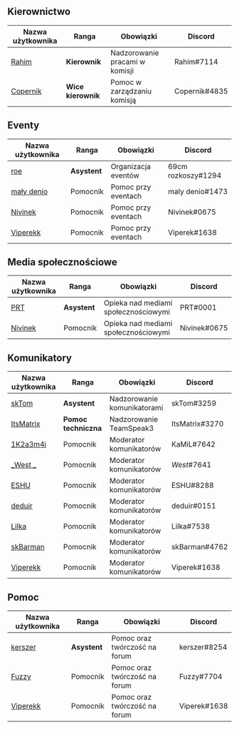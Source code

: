 
## Kierownictwo
| Nazwa użytkownika | Ranga | Obowiązki | Discord
|--|--|-----|---|
| [Rahim](https://mrucznik-rp.pl/user/954-leia/) | **Kierownik** | Nadzorowanie pracami w komisji | Rahim#7114
| [Copernik](https://mrucznik-rp.pl/user/3300-copernik/) | **Wice kierownik** | Pomoc w zarządzaniu komisją | Copernik#4835
## Eventy
| Nazwa użytkownika | Ranga | Obowiązki | Discord
|--|--|-----|---|
| [roe](https://mrucznik-rp.pl/user/16187-roe/) | **Asystent** | Organizacja eventów | 69cm rozkoszy#1294
| [mały denio](https://mrucznik-rp.pl/user/15951-ma%C5%82y-denio/) | Pomocnik | Pomoc przy eventach | maly denio#1473
| [Nivinek](https://mrucznik-rp.pl/user/13919-nivinek/) | Pomocnik  | Pomoc przy eventach | Nivinek#0675
| [Viperekk](https://mrucznik-rp.pl/user/13138-viperekk/) | Pomocnik | Pomoc przy eventach| Viperek#1638
## Media społecznościowe
| Nazwa użytkownika | Ranga | Obowiązki | Discord
|--|--|-----|---|
| [PRT](https://mrucznik-rp.pl/user/267-prt/) | **Asystent**  | Opieka nad mediami społecznościowymi | PRT#0001
| [Nivinek](https://mrucznik-rp.pl/user/13919-nivinek/) | Pomocnik  | Opieka nad mediami społecznościowymi | Nivinek#0675
## Komunikatory
| Nazwa użytkownika | Ranga | Obowiązki | Discord
|--|--|-----|---|
| [skTom](https://mrucznik-rp.pl/user/41-sktom/) | **Asystent** | Nadzorowanie komunikatorami | skTom#3259
| [ItsMatrix](https://mrucznik-rp.pl/user/63-itsmatrix/) | **Pomoc techniczna** | Nadzorowanie TeamSpeak3 | ItsMatrix#3270
| [1K2a3m4i](https://mrucznik-rp.pl/user/12075-1k2a3m4i/) | Pomocnik | Moderator komunikatorów | KaMiL#7642
| [_West _](https://mrucznik-rp.pl/user/1064-west/) | Pomocnik | Moderator komunikatorów | _West_#7641
| [ESHU](https://mrucznik-rp.pl/user/7747-eshu/) | Pomocnik | Moderator komunikatorów | ESHU#8288
| [deduir](https://mrucznik-rp.pl/user/5571-deduir/) | Pomocnik | Moderator komunikatorów | deduir#0151
| [Lilka](https://mrucznik-rp.pl/user/12121-lilka/) | Pomocnik | Moderator komunikatorów | Lilka#7538
| [skBarman](https://mrucznik-rp.pl/user/928-skbarman/) | Pomocnik | Moderator komunikatorów | skBarman#4762
| [Viperekk](https://mrucznik-rp.pl/user/13138-viperekk/) | Pomocnik | Moderator komunikatorów | Viperek#1638
## Pomoc
| Nazwa użytkownika | Ranga | Obowiązki | Discord
|--|--|-----|---|
| [kerszer](https://mrucznik-rp.pl/user/10714-kerszer/) | **Asystent** | Pomoc oraz twórczość na forum | kerszer#8254
| [Fuzzy](https://mrucznik-rp.pl/user/20112-fuzzy/) | Pomocnik | Pomoc oraz twórczość na forum | Fuzzy#7704
| [Viperekk](https://mrucznik-rp.pl/user/13138-viperekk/) | Pomocnik | Pomoc oraz twórczość na forum | Viperek#1638
